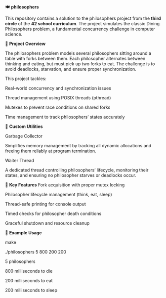 🍽️ **philosophers**

This repository contains a solution to the philosophers project from the **third circle** of the **42 school curriculum**.
The project simulates the classic Dining Philosophers problem, a fundamental concurrency challenge in computer science.

🚀 **Project Overview**

The philosophers problem models several philosophers sitting around a table with forks between them.
Each philosopher alternates between thinking and eating, but must pick up two forks to eat.
The challenge is to avoid deadlocks, starvation, and ensure proper synchronization.

This project tackles:

Real-world concurrency and synchronization issues

Thread management using POSIX threads (pthread)

Mutexes to prevent race conditions on shared forks

Time management to track philosophers’ states accurately

🧠 **Custom Utilities**

Garbage Collector

Simplifies memory management by tracking all dynamic allocations and freeing them reliably at program termination.

Waiter Thread

A dedicated thread controlling philosophers’ lifecycle, monitoring their states, and ensuring no philosopher starves or deadlocks occur.

🔧 **Key Features**
Fork acquisition with proper mutex locking

Philosopher lifecycle management (think, eat, sleep)

Thread-safe printing for console output

Timed checks for philosopher death conditions

Graceful shutdown and resource cleanup

💬 **Example Usage**

make

./philosophers 5 800 200 200

5 philosophers

800 milliseconds to die

200 milliseconds to eat

200 milliseconds to sleep

